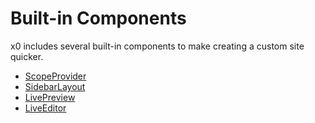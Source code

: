 
# Built-in Components

x0 includes several built-in components to make creating a custom site quicker.

- [ScopeProvider](ScopeProvider)
- [SidebarLayout](SidebarLayout)
- [LivePreview](LivePreview)
- [LiveEditor](LiveEditor)
